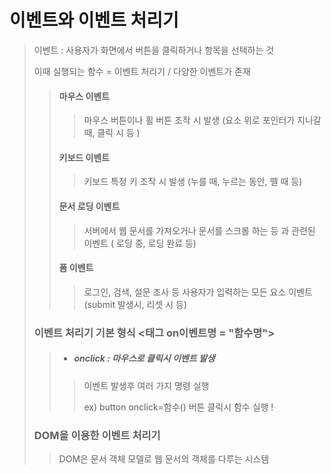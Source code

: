 # 이벤트와 이벤트 처리기

> 이벤트 : 사용자가 화면에서 버튼을 클릭하거나 항목을 선택하는 것
>
> 이때 실행되는 함수 = 이벤트 처리기 / 다양한 이벤트가 존재
>
> > #### 마우스 이벤트
> >
> > > 마우스 버튼이나 휠 버튼 조작 시 발생 (요소 위로 포인터가 지나갈 때, 클릭 시 등 )
> >
> > #### 키보드 이벤트
> >
> > > 키보드 특정 키 조작 시 발생 (누를 때, 누르는 동안, 뗄 때 등)
> >
> > #### 문서 로딩 이벤트
> >
> > > 서버에서 웹 문서를 가져오거나 문서를 스크롤 하는 등 과 관련된 이벤트 ( 로딩 중, 로딩 완료 등)
> >
> > #### 폼 이벤트
> >
> > > 로그인, 검색, 설문 조사 등 사용자가 입력하는 모든 요소 이벤트 (submit 발생시, 리셋 시 등)
>
> ### 이벤트 처리기 기본 형식 <태그 on이벤트명 = "함수명"> 
>
> > - ##### onclick : 마우스로 클릭시 이벤트 발생
> >
> > > 이벤트 발생후 여러 가지 명령 실행
> > >
> > > ex) button onclick=함수() 버튼 클릭시 함수 실행 ! 
>
> ### DOM을 이용한 이벤트 처리기
>
> > DOM은 문서 객체 모델로 웹 문서의 객체를 다루는 시스템

